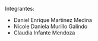 Integrantes: 
- Daniel Enrique Martinez Medina
- Nicole Daniela Murillo Galindo
- Claudia Infante Mendoza
